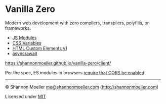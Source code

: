 # Vanilla Zero

Modern web development with zero compilers, transpilers, polyfills, or frameworks.

- [JS Modules](http://caniuse.com/#feat=es6-module)
- [CSS Variables](http://caniuse.com/#feat=css-variables)
- [HTML Custom Elements v1](http://caniuse.com/#feat=custom-elementsv1)
- [async/await](http://caniuse.com/#feat=async-functions)

https://shannonmoeller.github.io/vanilla-zero/client/

Per the spec, ES modules in browsers [require that CORS be enabled](https://jakearchibald.com/2017/es-modules-in-browsers/#always-cors).

----

© Shannon Moeller <me@shannonmoeller.com> (http://shannonmoeller.com)

Licensed under [MIT](http://shannonmoeller.com/mit.txt)
